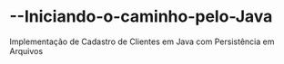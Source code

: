# --Iniciando-o-caminho-pelo-Java
Implementação de Cadastro de Clientes em Java com Persistência em Arquivos
